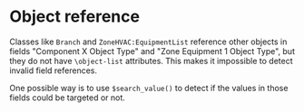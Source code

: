 # Object reference

Classes like `Branch` and `ZoneHVAC:EquipmentList` reference other objects in
fields "Component X Object Type" and "Zone Equipment 1 Object Type", but they do
not have `\object-list` attributes. This makes it impossible to detect invalid
field references.

One possible way is to use `$search_value()` to detect if the values in those
fields could be targeted or not.
